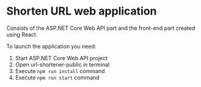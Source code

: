 # Shorten URL web application 

Consists of the ASP.NET Core Web API part and the front-end part created using React.

To launch the application you need:
1. Start ASP.NET Core Web API project
2. Open url-shortener-public in terminal
3. Execute `npm run install` command
4. Execute `npm run start` command
